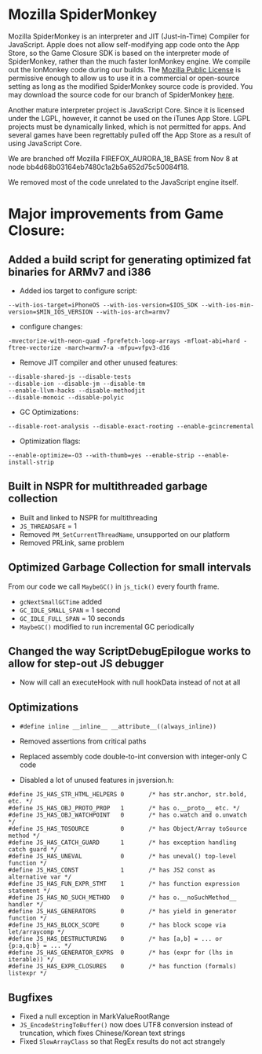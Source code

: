 # Mozilla SpiderMonkey

Mozilla SpiderMonkey is an interpreter and JIT (Just-in-Time) Compiler for JavaScript.  Apple does not allow self-modifying app code onto the App Store, so the Game Closure SDK is based on the interpreter mode of SpiderMonkey, rather than the much faster IonMonkey engine.  We compile out the IonMonkey code during our builds.  The [Mozilla Public License](http://en.wikipedia.org/wiki/Mozilla_Public_License) is permissive enough to allow us to use it in a commercial or open-source setting as long as the modified SpiderMonkey source code is provided.  You may download the source code for our branch of SpiderMonkey [here](https://github.com/gameclosure/spidermonkey-ios).

Another mature interpreter project is JavaScript Core.  Since it is licensed under the LGPL, however, it cannot be used on the iTunes App Store.  LGPL projects must be dynamically linked, which is not permitted for apps.  And several games have been regrettably pulled off the App Store as a result of using JavaScript Core.

We are branched off Mozilla FIREFOX_AURORA_18_BASE from Nov 8 at node bb4d68b03164eb7480c1a2b5a652d75c50084f18.

We removed most of the code unrelated to the JavaScript engine itself.


# Major improvements from Game Closure:

## Added a build script for generating optimized fat binaries for ARMv7 and i386

+ Added ios target to configure script:

`--with-ios-target=iPhoneOS --with-ios-version=$IOS_SDK --with-ios-min-version=$MIN_IOS_VERSION --with-ios-arch=armv7`

+ configure changes:

`-mvectorize-with-neon-quad -fprefetch-loop-arrays -mfloat-abi=hard -ftree-vectorize -march=armv7-a -mfpu=vfpv3-d16`

+ Remove JIT compiler and other unused features:

~~~
--disable-shared-js --disable-tests
--disable-ion --disable-jm --disable-tm
--enable-llvm-hacks --disable-methodjit
--disable-monoic --disable-polyic
~~~

+ GC Optimizations:

`--disable-root-analysis --disable-exact-rooting --enable-gcincremental`

+ Optimization flags:

`--enable-optimize=-O3 --with-thumb=yes --enable-strip --enable-install-strip`


## Built in NSPR for multithreaded garbage collection

+ Built and linked to NSPR for multithreading
+ `JS_THREADSAFE` = 1
+ Removed `PM_SetCurrentThreadName`, unsupported on our platform
+ Removed PRLink, same problem


## Optimized Garbage Collection for small intervals

From our code we call `MaybeGC()` in `js_tick()` every fourth frame.

+ `gcNextSmallGCTime` added
+ `GC_IDLE_SMALL_SPAN` = 1 second
+ `GC_IDLE_FULL_SPAN` = 10 seconds
+ `MaybeGC()` modified to run incremental GC periodically


## Changed the way ScriptDebugEpilogue works to allow for step-out JS debugger

+ Now will call an executeHook with null hookData instead of not at all


## Optimizations

+ `#define inline __inline__ __attribute__((always_inline))`
+ Removed assertions from critical paths
+ Replaced assembly code double-to-int conversion with integer-only C code

+ Disabled a lot of unused features in jsversion.h:

~~~
#define JS_HAS_STR_HTML_HELPERS 0       /* has str.anchor, str.bold, etc. */
#define JS_HAS_OBJ_PROTO_PROP   1       /* has o.__proto__ etc. */
#define JS_HAS_OBJ_WATCHPOINT   0       /* has o.watch and o.unwatch */
#define JS_HAS_TOSOURCE         0       /* has Object/Array toSource method */
#define JS_HAS_CATCH_GUARD      1       /* has exception handling catch guard */
#define JS_HAS_UNEVAL           0       /* has uneval() top-level function */
#define JS_HAS_CONST            1       /* has JS2 const as alternative var */
#define JS_HAS_FUN_EXPR_STMT    1       /* has function expression statement */
#define JS_HAS_NO_SUCH_METHOD   0       /* has o.__noSuchMethod__ handler */
#define JS_HAS_GENERATORS       0       /* has yield in generator function */
#define JS_HAS_BLOCK_SCOPE      0       /* has block scope via let/arraycomp */
#define JS_HAS_DESTRUCTURING    0       /* has [a,b] = ... or {p:a,q:b} = ... */
#define JS_HAS_GENERATOR_EXPRS  0       /* has (expr for (lhs in iterable)) */
#define JS_HAS_EXPR_CLOSURES    0       /* has function (formals) listexpr */
~~~

## Bugfixes

+ Fixed a null exception in MarkValueRootRange
+ `JS_EncodeStringToBuffer()` now does UTF8 conversion instead of truncation,
	which fixes Chinese/Korean text strings
+ Fixed `SlowArrayClass` so that RegEx results do not act strangely
